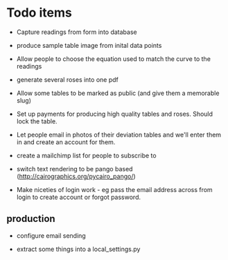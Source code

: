 # Todo items

* Capture readings from form into database

* produce sample table image from inital data points

* Allow people to choose the equation used to match the curve to the readings

* generate several roses into one pdf

* Allow some tables to be marked as public (and give them a memorable slug)

* Set up payments for producing high quality tables and roses. Should lock the table.

* Let people email in photos of their deviation tables and we'll enter them in and create an account for them.

* create a mailchimp list for people to subscribe to

* switch text rendering to be pango based (http://cairographics.org/pycairo_pango/)

* Make niceties of login work - eg pass the email address across from login to create account or forgot password.


## production

* configure email sending

* extract some things into a local_settings.py
